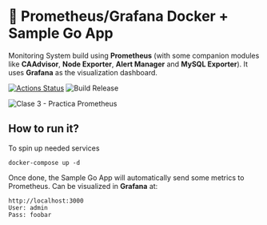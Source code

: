 # 📶 Prometheus/Grafana Docker + Sample Go App

Monitoring System build using **Prometheus** (with some companion modules like **CAAdvisor**, **Node Exporter**, **Alert Manager** and **MySQL Exporter**). It uses **Grafana** as the visualization dashboard.

[![Actions Status](https://github.com/rubencougil/prometheus-go/workflows/Build/badge.svg)](https://github.com/rubencougil/prometheus-go/actions)
![Build Release](https://github.com/rubencougil/prometheus-go/workflows/Build%20Release/badge.svg)

![Clase 3 - Practica Prometheus](https://user-images.githubusercontent.com/1073799/75155005-52976180-570f-11ea-9163-b7af42a03349.jpg)

## How to run it?

To spin up needed services

`docker-compose up -d`

Once done, the Sample Go App will automatically send some metrics to Prometheus. Can be visualized in **Grafana** at:

```
http://localhost:3000
User: admin
Pass: foobar
```
